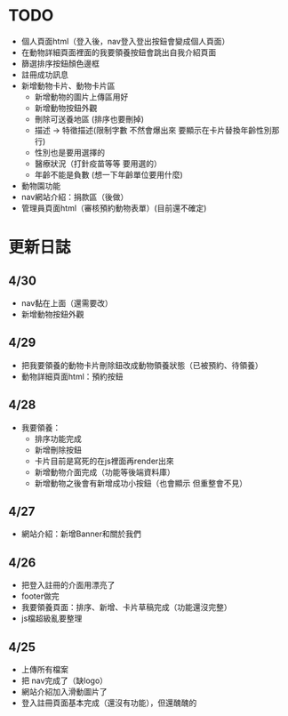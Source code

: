 # TODO
- 個人頁面html（登入後，nav登入登出按鈕會變成個人頁面）
- 在動物詳細頁面裡面的我要領養按鈕會跳出自我介紹頁面
- 篩選排序按鈕顏色邊框
- 註冊成功訊息
- 新增動物卡片、動物卡片區
    - 新增動物的圖片上傳區用好
    - 新增動物按鈕外觀
    - 刪除可送養地區 (排序也要刪掉)
    - 描述 -> 特徵描述(限制字數 不然會爆出來 要顯示在卡片替換年齡性別那行)
    - 性別也是要用選擇的
    - 醫療狀況（打針疫苗等等 要用選的）
    - 年齡不能是負數 (想一下年齡單位要用什麼)
- 動物園功能
- nav網站介紹：捐款區（後做）
- 管理員頁面html（審核預約動物表單）(目前還不確定)

# 更新日誌

## 4/30
- nav黏在上面（還需要改）
- 新增動物按鈕外觀

## 4/29
- 把我要領養的動物卡片刪除鈕改成動物領養狀態（已被預約、待領養）
- 動物詳細頁面html：預約按鈕

## 4/28
- 我要領養：
    - 排序功能完成
    - 新增刪除按鈕
    - 卡片目前是寫死的在js裡面再render出來
    - 新增動物介面完成（功能等後端資料庫）
    - 新增動物之後會有新增成功小按鈕（也會顯示 但重整會不見）

## 4/27
- 網站介紹：新增Banner和關於我們

## 4/26
- 把登入註冊的介面用漂亮了
- footer做完
- 我要領養頁面：排序、新增、卡片草稿完成（功能還沒完整）
- js檔超級亂要整理

## 4/25
- 上傳所有檔案
- 把 nav完成了（缺logo）
- 網站介紹加入滑動圖片了
- 登入註冊頁面基本完成（還沒有功能），但還醜醜的